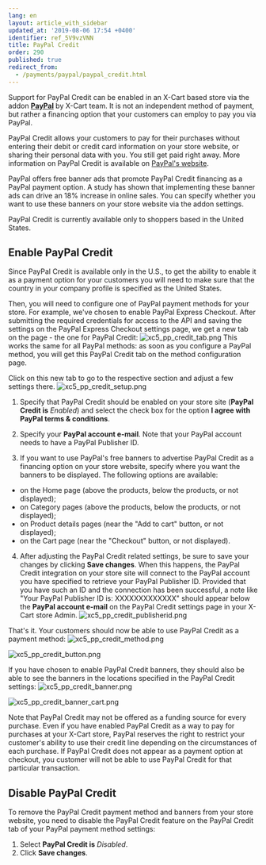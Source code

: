 ```yaml
---
lang: en
layout: article_with_sidebar
updated_at: '2019-08-06 17:54 +0400'
identifier: ref_5V9vzVNN
title: PayPal Credit
order: 290
published: true
redirect_from:
  - /payments/paypal/paypal_credit.html
---
```

Support for PayPal Credit can be enabled in an X-Cart based store via the addon **[PayPal](https://market.x-cart.com/addons/paypal.html "PayPal addon")** by X-Cart team. It is not an independent method of payment, but rather a financing option that your customers can employ to pay you via PayPal.  

PayPal Credit allows your customers to pay for their purchases without entering their debit or credit card information on your store website, or sharing their personal data with you. You still get paid right away. 
More information on PayPal Credit is available on [PayPal's website](https://www.paypal.com/us/webapps/mpp/paypal-credit).

PayPal offers free banner ads that promote PayPal Credit financing as a PayPal payment option. A study has shown that implementing these banner ads can drive an 18% increase in online sales. You can specify whether you want to use these banners on your store website via the addon settings.

PayPal Credit is currently available only to shoppers based in the United States. 

## Enable PayPal Credit
Since PayPal Credit is available only in the U.S., to get the ability to enable it as a payment option for your customers you will need to make sure that the country in your company profile is specified as the United States. 

Then, you will need to configure one of PayPal payment methods for your store. For example, we've chosen to enable PayPal Express Checkout. After submitting the required credentials for access to the API and saving the settings on the PayPal Express Checkout settings page, we get a new tab on the page - the one for PayPal Credit:
     ![xc5_pp_credit_tab.png]({{site.baseurl}}/attachments/ref_46r2geWj/xc5_pp_credit_tab.png)
This works the same for all PayPal methods: as soon as you configure a PayPal method, you will get this PayPal Credit tab on the method configuration page.

Click on this new tab to go to the respective section and adjust a few settings there.
     ![xc5_pp_credit_setup.png]({{site.baseurl}}/attachments/ref_46r2geWj/xc5_pp_credit_setup.png)

  1. Specify that PayPal Credit should be enabled on your store site (**PayPal Credit is** _Enabled_) and select the check box for the option **I agree with PayPal terms & conditions**. 

  2. Specify your **PayPal account e-mail**. Note that your PayPal account needs to have a PayPal Publisher ID.

  3. If you want to use PayPal's free banners to advertise PayPal Credit as a financing option on your store website, specify where you want the banners to be displayed. The following options are available:
   * on the Home page (above the products, below the products, or not displayed);
   * on Category pages (above the products, below the products, or not displayed);
   * on Product details pages (near the "Add to cart" button, or not displayed);
   * on the Cart page (near the "Checkout" button, or not displayed).

  4. After adjusting the PayPal Credit related settings, be sure to save your changes by clicking **Save changes**. When this happens, the PayPal Credit integration on your store site will connect to the PayPal account you have specified to retrieve your PayPal Publisher ID. Provided that you have such an ID and the connection has been successful, a note like "Your PayPal Publisher ID is: XXXXXXXXXXXXX" should appear below the **PayPal account e-mail** on the PayPal Credit settings page in your X-Cart store Admin. 
     ![xc5_pp_credit_publisherid.png]({{site.baseurl}}/attachments/ref_46r2geWj/xc5_pp_credit_publisherid.png)

That's it. Your customers should now be able to use PayPal Credit as a payment method:
   ![xc5_pp_credit_method.png]({{site.baseurl}}/attachments/ref_46r2geWj/xc5_pp_credit_method.png)

   ![xc5_pp_credit_button.png]({{site.baseurl}}/attachments/ref_46r2geWj/xc5_pp_credit_button.png)
   
If you have chosen to enable PayPal Credit banners, they should also be able to see the banners in the locations specified in the PayPal Credit settings:
   ![xc5_pp_credit_banner.png]({{site.baseurl}}/attachments/ref_46r2geWj/xc5_pp_credit_banner.png)

   ![xc5_pp_credit_banner_cart.png]({{site.baseurl}}/attachments/ref_46r2geWj/xc5_pp_credit_banner_cart.png)

Note that PayPal Credit may not be offered as a funding source for every purchase. Even if you have enabled PayPal Credit as a way to pay for purchases at your X-Cart store, PayPal reserves the right to restrict your customer's ability to use their credit line depending on the circumstances of each purchase. If PayPal Credit does not appear as a payment option at checkout, you customer will not be able to use PayPal Credit for that particular transaction.

## Disable PayPal Credit
To remove the PayPal Credit payment method and banners from your store website, you need to disable the PayPal Credit feature on the PayPal Credit tab of your PayPal payment method settings:

1. Select **PayPal Credit is** _Disabled_.
2. Click **Save changes**.
